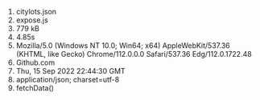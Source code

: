1. citylots.json
2. expose.js
3. 779 kB
4. 4.85s
5. Mozilla/5.0 (Windows NT 10.0; Win64; x64) AppleWebKit/537.36 (KHTML, like Gecko) Chrome/112.0.0.0 Safari/537.36 Edg/112.0.1722.48
6. Github.com
7. Thu, 15 Sep 2022 22:44:30 GMT
8. application/json; charset=utf-8
9. fetchData()